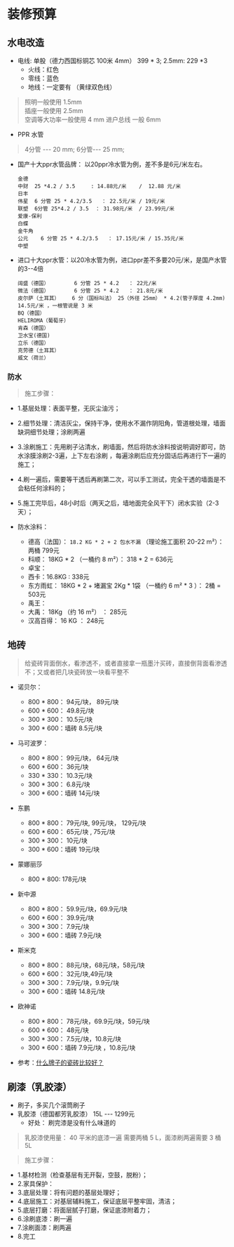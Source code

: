 # 装修预算

## 水电改造

- 电线: 单股（德力西国标铜芯 100米  4mm） 399    * 3; 2.5mm: 229 *3
  - 火线：红色
  - 零线：蓝色
  - 地线：一定要有 （黄绿双色线）

>照明一般使用  1.5mm   
插座一般使用 2.5mm  
空调等大功率一般使用 4 mm
进户总线 一般 6mm  

- PPR 水管
> 4分管 --- 20 mm;  6分管--- 25 mm;

  - 国产十大ppr水管品牌： 以20ppr冷水管为例，差不多是6元/米左右。
    ```
    金德
    中财  25 *4.2 / 3.5     : 14.88元/米    /  12.88 元/米
    日丰
    伟星  6 分管 25 * 4.2/3.5   ： 22.5元/米 / 19元/米
    联塑  6分管 25*4.2 / 3.5  ： 31.98元/米  / 23.99元/米
    爱康-保利
    白蝶
    金牛角
    公元    6 分管 25 * 4.2/3.5   ： 17.15元/米 / 15.35元/米
    中塑
    ```
  - 进口十大ppr水管：以20冷水管为例，进口ppr差不多要20元/米，是国产水管的3--4倍
    ```
    阔盛（德国）        6 分管 25 * 4.2   ： 22元/米 
    微法（德国）        6 分管 25 * 4.2   ： 21.8元/米 
    皮尔萨（土耳其）    6 分（国标叫法） 25（外径 25mm） * 4.2(管子厚度 4.2mm)   14.5元/米 ，一根管说是 3 米
    BQ（德国）
    HELIROMA（葡萄牙）
    肯森（德国）
    卫水宝(德国)
    立乐（德国）
    克劳德（土耳其）
    威文（荷兰）
    ```


### 防水
>施工步骤：  
- 1.基层处理：表面平整，无灰尘油污；
- 2.细节处理：清洁灰尘，保持干净，使用水不漏作阴阳角，管道根处理，墙面缺洞细节处理；涂刷两遍
- 3.涂刷施工：先用刷子沾清水，刷墙面，然后将防水涂料按说明调好即可，防水涂膜涂刷2-3遍，上下左右涂刷 ，每遍涂刷后应充分固话后再进行下一遍的施工；
- 4.刷一遍后，需要等干透后再刷第二次，可以手工测试，完全干透的墙面是不会粘任何涂料的；
- 5.施工完毕后，48小时后（两天之后，墙地面完全风干下）闭水实验（2-3 天）；

- 防水涂料：
  - 德高（法国）：  `18.2 KG * 2 + 2 包水不漏` （理论施工面积 20-22 m²）：两桶 799元
  - 科顺： 18KG * 2      （一桶约 8 m²）： 318 * 2 = 636元
  - 卓宝：
  - 西卡：16.8KG   : 338元
  - 东方雨虹： 18KG * 2 + 堵漏宝 2Kg * 1袋     （一桶约 6 m² * 3 ）： 2桶 = 503元
  - 禹王：
  - 大禹： 18Kg  （约 16 m²） ： 285元
  - 汉高百得： 16 KG ：  248元

## 地砖
>给瓷砖背面倒水，看渗透不，或者直接拿一瓶墨汁买砖，直接倒背面看渗透不；又或者把几块瓷砖放一块看平整不

- 诺贝尔：
  - 800 * 800： 94元/块， 89元/块
  - 600 * 600： 49.8元/块
  - 300 * 300： 10.5元/块
  - 300 * 600：墙砖 8.5元/块
- 马可波罗：
  - 800 * 800： 99元/块， 64元/块
  - 600 * 600： 36元/块
  - 330 * 330： 10.3元/块
  - 300 * 300： 6.8元/块
  - 300 * 600：墙砖 14元/块
- 东鹏
  - 800 * 800： 79元/块, 99元/块， 129元/块
  - 600 * 600： 65元/块 , 75元/块
  - 300 * 300： 10元/块
  - 300 * 600：墙砖 19元/块
- 蒙娜丽莎
  - 800 * 800: 178元/块

- 新中源
  - 800 * 800： 59.9元/块，69.9元/块
  - 600 * 600： 39.9元/块
  - 300 * 300： 7.9元/块
  - 300 * 600：墙砖 7.9元/块

- 斯米克
  - 800 * 800： 88元/块，68元/块，58元/块
  - 600 * 600： 32元/块,49元/块
  - 300 * 300： 7.9元/块，9.9元/块
  - 300 * 600：墙砖 14.8元/块

- 欧神诺
  - 800 * 800： 78元/块，69.9元/块，59元/块
  - 600 * 600： 48元/块
  - 300 * 300： 7.5元/块，10.8元/块
  - 300 * 600：墙砖 7.9元/块 ，10.8元/块

- 参考：[什么牌子的瓷砖比较好？](https://www.zhihu.com/question/65334327)

## 刷漆（乳胶漆）

- 刷子，多买几个滚筒刷子
- 乳胶漆（德国都芳乳胶漆） 15L     ---        1299元
  - 好处： 刷完漆是没有什么味道的
  
>乳胶漆使用量：  40 平米的底漆一遍 需要两桶 5 L，面漆刷两遍需要 3 桶  5L 

>施工步骤：  
- 1.基材检测（检查基层有无开裂，空鼓，脱粉）；
- 2.家具保护：
- 3.底层处理：将有问题的基层处理好；
- 4.底层施工：对基层辅料施工，保证底层平整牢固，清洁；
- 5.底层打磨：将面层腻子打磨，保证底漆附着力；
- 6.涂刷底漆：刷一遍
- 7.涂刷面漆：刷两遍
- 8.完工

